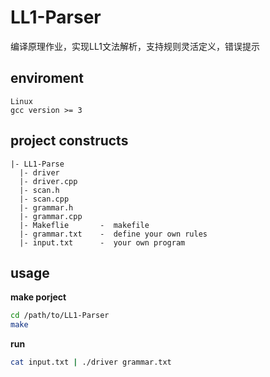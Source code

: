 # LL1-Parser
编译原理作业，实现LL1文法解析，支持规则灵活定义，错误提示

## enviroment
```
Linux
gcc version >= 3
```

## project constructs
```
|- LL1-Parse
  |- driver    
  |- driver.cpp
  |- scan.h
  |- scan.cpp
  |- grammar.h
  |- grammar.cpp
  |- Makeflie       -  makefile
  |- grammar.txt    -  define your own rules
  |- input.txt      -  your own program
```

## usage
**make porject**
```bash
cd /path/to/LL1-Parser
make
```

**run**
```bash
cat input.txt | ./driver grammar.txt
```
